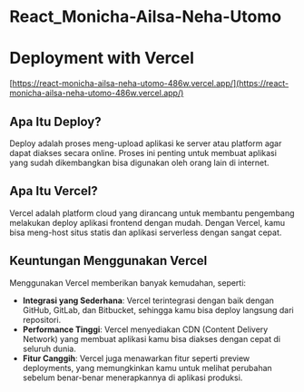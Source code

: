 # React_Monicha-Ailsa-Neha-Utomo

# Deployment with Vercel
[https://react-monicha-ailsa-neha-utomo-486w.vercel.app/](https://react-monicha-ailsa-neha-utomo-486w.vercel.app/)

## Apa Itu Deploy?
Deploy adalah proses meng-upload aplikasi ke server atau platform agar dapat diakses secara online. Proses ini penting untuk membuat aplikasi yang sudah dikembangkan bisa digunakan oleh orang lain di internet.

## Apa Itu Vercel?
Vercel adalah platform cloud yang dirancang untuk membantu pengembang melakukan deploy aplikasi frontend dengan mudah. Dengan Vercel, kamu bisa meng-host situs statis dan aplikasi serverless dengan sangat cepat.

## Keuntungan Menggunakan Vercel
Menggunakan Vercel memberikan banyak kemudahan, seperti:

- **Integrasi yang Sederhana**: Vercel terintegrasi dengan baik dengan GitHub, GitLab, dan Bitbucket, sehingga kamu bisa deploy langsung dari repositori.
- **Performance Tinggi**: Vercel menyediakan CDN (Content Delivery Network) yang membuat aplikasi kamu bisa diakses dengan cepat di seluruh dunia.
- **Fitur Canggih**: Vercel juga menawarkan fitur seperti preview deployments, yang memungkinkan kamu untuk melihat perubahan sebelum benar-benar menerapkannya di aplikasi produksi.
